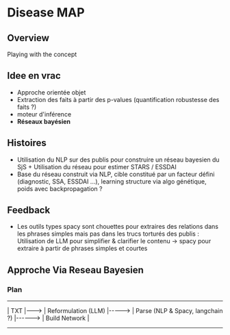 # Disease MAP

## Overview
Playing with the concept


## Idee en vrac
- Approche orientée objet
- Extraction des faits à partir des p-values (quantification robustesse des faits ?)
- moteur d'inférence
- **Réseaux bayésien**

## Histoires
- Utilisation du NLP sur des publis pour construire un réseau bayesien du SjS + Utilisation du réseau pour estimer STARS / ESSDAI
- Base du réseau construit via NLP, cible constitué par un facteur défini (diagnostic, SSA, ESSDAI ...), learning structure via algo génétique, poids avec backpropagation ?  

## Feedback
 - Les outils types spacy sont chouettes pour extraires des relations dans les phrases simples mais pas dans les trucs torturés des publis : Utilisation de LLM pour simplifier & clarifier le contenu -> spacy pour extraire à partir de phrases simples et courtes


## Approche Via Reseau Bayesien
### Plan

-------     -----------------------       ------------------------------------        -----------------
| TXT |---> | Reformulation (LLM) |-----> | Parse (NLP & Spacy, langchain ?) |------> | Build Network |
-------     -----------------------       ------------------------------------        -----------------
